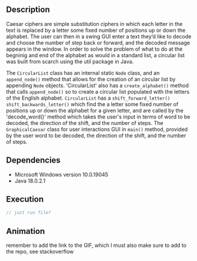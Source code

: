 ## Description 
Caesar ciphers are simple substitution ciphers in which each letter in the text is replaced by a letter some fixed number of positions up or down the alphabet. The user can then in a swing GUI enter a text they’d like to decode and choose the number of step back or forward, and the decoded message appears in the window. In order to solve the problem of what to do at the begninig and end of the alphabet as would in a standard list, a circular list was built from scarch using the util package in Java. 

The `CircularList` class has an internal static `Node` class, and an `append_node()` method that allows for the creation of an circular list by appending `Node` objects. 'CircularList' also has a `create_alphabet()` method that calls `append_node()` so to create a circular list populated with the letters of the English alphabet. `CircularList` has a `shift_forward_letter()` `shift_backwards_letter()` which find the a letter some fixed number of positions up or down the alphabet for a given letter, and are called by the 'decode_word()' method which takes the user's input in terms of word to be decoded, the direction of the shift, and the number of steps. The `GraphicalCaesar` class for user interactions GUI in `main()` method, provided by the user word to be decoded, the direction of the shift, and the number of steps.








## Dependencies
* Microsoft Windows version 10.0.19045
* Java 18.0.2.1

## Execution
```java
// just run file?
```

## Animation
remember to add the link to the GIF, which I must also make sure to add to the repo, see stackoverflow 
